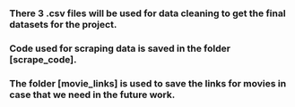 ### There 3 .csv files will be used for data cleaning to get the final datasets for the project.
### Code used for scraping data is saved in the folder [scrape_code].
### The folder [movie_links] is used to save the links for movies in case that we need in the future work.